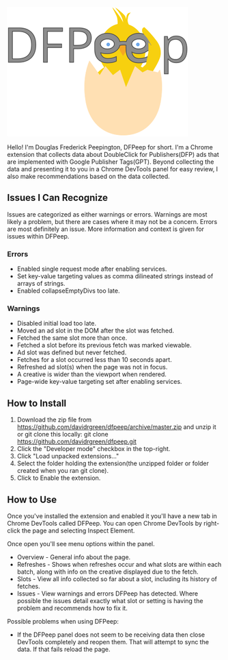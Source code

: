 ![DFPeep](./img/dfpeep-logo.svg)

Hello! I'm Douglas Frederick Peepington, DFPeep for short. I'm a Chrome extension that collects data about DoubleClick for Publishers(DFP) ads that are implemented with Google Publisher Tags(GPT). Beyond collecting the data and presenting it to you in a Chrome DevTools panel for easy review, I also make recommendations based on the data collected.

## Issues I Can Recognize
Issues are categorized as either warnings or errors. Warnings are most likely a problem, but there are cases where it may not be a concern. Errors are most definitely an issue. More information and context is given for issues within DFPeep.

### Errors
- Enabled single request mode after enabling services.
- Set key-value targeting values as comma dilineated strings instead of arrays of strings.
- Enabled collapseEmptyDivs too late.

### Warnings
- Disabled initial load too late.
- Moved an ad slot in the DOM after the slot was fetched.
- Fetched the same slot more than once.
- Fetched a slot before its previous fetch was marked viewable.
- Ad slot was defined but never fetched.
- Fetches for a slot occurred less than 10 seconds apart.
- Refreshed ad slot(s) when the page was not in focus.
- A creative is wider than the viewport when rendered.
- Page-wide key-value targeting set after enabling services.

## How to Install
1. Download the zip file from https://github.com/davidrgreen/dfpeep/archive/master.zip and unzip it or git clone this locally: git clone https://github.com/davidrgreen/dfpeep.git
3. Click the "Developer mode" checkbox in the top-right.
4. Click "Load unpacked extensions..."
5. Select the folder holding the extension(the unzipped folder or folder created when you ran git clone).
6. Click to Enable the extension.

## How to Use
Once you've installed the extension and enabled it you'll have a new tab in Chrome DevTools called DFPeep. You can open Chrome DevTools by right-click the page and selecting Inspect Element.

Once open you'll see menu options within the panel.
- Overview - General info about the page.
- Refreshes - Shows when refreshes occur and what slots are within each batch, along with info on the creative displayed due to the fetch.
- Slots - View all info collected so far about a slot, including its history of fetches.
- Issues - View warnings and errors DFPeep has detected. Where possible the issues detail exactly what slot or setting is having the problem and recommends how to fix it.

Possible problems when using DFPeep:
- If the DFPeep panel does not seem to be receiving data then close DevTools completely and reopen them. That will attempt to sync the data. If that fails reload the page.